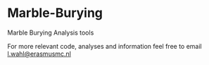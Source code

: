 # Marble-Burying
Marble Burying Analysis tools 

For more relevant code, analyses and information feel free to email l.wahl@erasmusmc.nl
